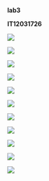 **lab3**

**IT12031726**


![](https://scontent-sin1-1.xx.fbcdn.net/hphotos-xfp1/v/t1.0-9/10486417_790912704362419_2244552920332669891_n.jpg?oh=0c34d7671a3e2e34594a164583db197a&oe=56142078)

![](https://scontent-sin1-1.xx.fbcdn.net/hphotos-xft1/v/t1.0-9/11760134_790912727695750_8246130510163086698_n.jpg?oh=2d3c96eb937084a3a5f91226e0ff58e7&oe=56422262)

![](https://scontent-sin1-1.xx.fbcdn.net/hphotos-xtf1/v/t1.0-9/11745434_790912771029079_7781260832486409251_n.jpg?oh=6711e77d53a5c20b1064ea921b4efdaa&oe=5658B3FA)

![](https://scontent-sin1-1.xx.fbcdn.net/hphotos-xpf1/v/t1.0-9/11752505_790912787695744_3654924743434234711_n.jpg?oh=7c984cbf193a2e5b53e1de85ac0e08cf&oe=564ADE3D)

![](https://scontent-sin1-1.xx.fbcdn.net/hphotos-xpf1/v/t1.0-9/11811471_790912811029075_8102347691488501351_n.jpg?oh=0559816d02b02b17b91f506a815d9243&oe=561302D3)

![](https://scontent-sin1-1.xx.fbcdn.net/hphotos-xft1/v/t1.0-9/11781772_790912841029072_4991377677858716787_n.jpg?oh=f99ca5e177816e056543ffbc1e57c131&oe=560EFCDF)

![](https://scontent-sin1-1.xx.fbcdn.net/hphotos-xap1/v/t1.0-9/11231093_790912861029070_6087646485087409409_n.jpg?oh=1a3bb915ac1b5179cafeea1249579a3d&oe=564CBA73)

![](https://scontent-sin1-1.xx.fbcdn.net/hphotos-xat1/v/t1.0-9/11264986_790912897695733_1280294188846520178_n.jpg?oh=0b5fc1e42aabf4ce152e8fca42ae8af8&oe=56581E23)


![](https://scontent-sin1-1.xx.fbcdn.net/hphotos-xtf1/v/t1.0-9/11750676_790913004362389_4882576232787756796_n.jpg?oh=5dd386f3883046418990b721b0139892&oe=56150515)


![](https://scontent-sin1-1.xx.fbcdn.net/hphotos-xtf1/v/t1.0-9/11745388_790913034362386_198605716109347902_n.jpg?oh=47ba7fb8fae126771f283fb9507d7f7d&oe=56130585)


![](https://scontent-sin1-1.xx.fbcdn.net/hphotos-xft1/v/t1.0-9/11745775_790913054362384_7746562881030446590_n.jpg?oh=7a87abf0f71b3751066b15076af589ec&oe=5615BF00)





